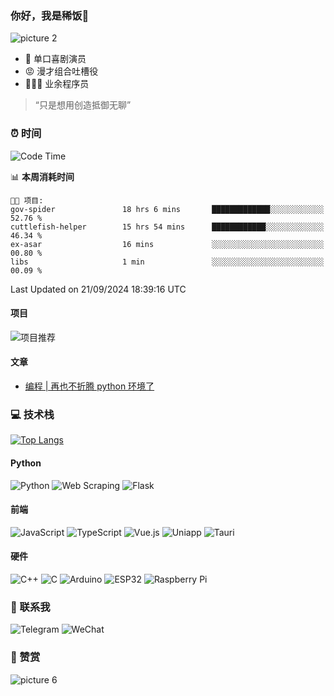 ### 你好，我是稀饭👋

![picture 2](https://storage.xifan.fun/ae34e817d58cfc941f8ffbf576e80f5dead9b776840694d29f3c16e16eef252b.png)  


- 🎤 单口喜剧演员
- 😡 漫才组合吐槽役
- 🧑🏻‍💻 业余程序员  

> “只是想用创造抵御无聊”

### ⏰ 时间

<!--START_SECTION:waka-->
![Code Time](http://img.shields.io/badge/Code%20Time-3%2C119%20hrs%209%20mins-blue)

📊 **本周消耗时间** 

```text
🐱‍💻 项目: 
gov-spider               18 hrs 6 mins       █████████████░░░░░░░░░░░░   52.76 % 
cuttlefish-helper        15 hrs 54 mins      ████████████░░░░░░░░░░░░░   46.34 % 
ex-asar                  16 mins             ░░░░░░░░░░░░░░░░░░░░░░░░░   00.80 % 
libs                     1 min               ░░░░░░░░░░░░░░░░░░░░░░░░░   00.09 % 
```


 Last Updated on 21/09/2024 18:39:16 UTC
<!--END_SECTION:waka-->

#### 项目

![项目推荐](https://github-contributor-stats.vercel.app/api?username=xifan2333&limit=5&theme=transparent&combine_all_yearly_contributions=true?count_private=true?locale=cn)

#### 文章

<!-- BLOG-POST-LIST:START -->
- [编程 | 再也不折腾 python 环境了](https://xifan2333.github.io/post/bian-cheng-%20-%20-zai-ye-bu-zhe-teng-%20python%20-huan-jing-le.html)
<!-- BLOG-POST-LIST:END -->

### 💻 技术栈

[![Top Langs](https://github-readme-stats.vercel.app/api/top-langs/?username=anuraghazra&layout=compact)](https://github.com/anuraghazra/github-readme-stats?locale=cn)

#### Python

![Python](https://img.shields.io/badge/python-3670A0?style=for-the-badge&logo=python&logoColor=ffdd54) ![Web Scraping](https://img.shields.io/badge/web%20scraping-3670A0?style=for-the-badge&logo=python&logoColor=white) ![Flask](https://img.shields.io/badge/flask-%23000.svg?style=for-the-badge&logo=flask&logoColor=white)

#### 前端

![JavaScript](https://img.shields.io/badge/javascript-%23323330.svg?style=for-the-badge&logo=javascript&logoColor=%23F7DF1E) ![TypeScript](https://img.shields.io/badge/typescript-%23007ACC.svg?style=for-the-badge&logo=typescript&logoColor=white) ![Vue.js](https://img.shields.io/badge/vue.js-%2335495e.svg?style=for-the-badge&logo=vuedotjs&logoColor=%234FC08D) ![Uniapp](https://img.shields.io/badge/uniapp-%2335495e.svg?style=for-the-badge&logo=uniapp&logoColor=white) ![Tauri](https://img.shields.io/badge/tauri-%2324C8DB.svg?style=for-the-badge&logo=tauri&logoColor=%23FFFFFF)

#### 硬件

![C++](https://img.shields.io/badge/c++-%2300599C.svg?style=for-the-badge&logo=c%2B%2B&logoColor=white) ![C](https://img.shields.io/badge/c-%2300599C.svg?style=for-the-badge&logo=c&logoColor=white) ![Arduino](https://img.shields.io/badge/Arduino-00979D?style=for-the-badge&logo=Arduino&logoColor=white) ![ESP32](https://img.shields.io/badge/ESP32-%230071C3.svg?style=for-the-badge&logo=esp32&logoColor=white) ![Raspberry Pi](https://img.shields.io/badge/raspberry%20pi-C51A4A?style=for-the-badge&logo=raspberry-pi&logoColor=white)

### 💬 联系我

![Telegram](https://img.shields.io/badge/telegram-xifan--telegram-2CA5E0?style=flat-square&logo=telegram&logoColor=white) ![WeChat](https://img.shields.io/badge/wechat-xifan--backup-07C160?style=flat-square&logo=wechat&logoColor=white)

### 💖 赞赏

![picture 6](https://storage.xifan.fun/575aab094474e34e0aeb5de43c9876f5079d1a9fc421c8cd7afeba02e51f38ce.png)  
